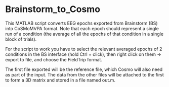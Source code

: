 # Brainstorm_to_Cosmo

This MATLAB script converts EEG epochs exported from Brainstorm (BS) into CoSMoMVPA format.
Note that each epoch should represent a single run of a condition (the average of all the epochs of that condition in a single block of trials).

For the script to work you have to select the relevant averaged epochs of 2 conditions in the BS interface (hold Ctrl + click), then right click on them -> export to file, and choose the FieldTrip format.

The first file exported will be the reference file, which Cosmo will also need as part of the input.
The data from the other files will be attached to the first to form a 3D matrix and stored in a file named out.m.
